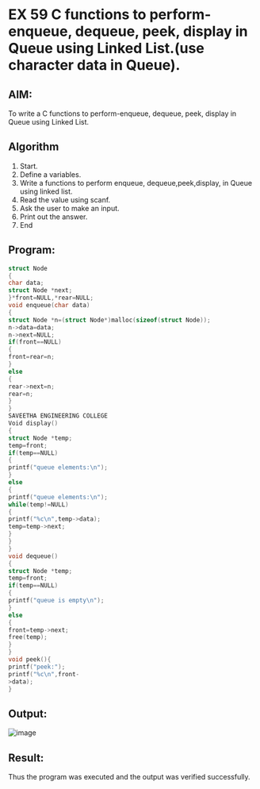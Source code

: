 # EX 59 C functions to perform-enqueue, dequeue, peek, display in Queue using Linked List.(use character data in Queue).
## AIM:
To write a C functions to perform-enqueue, dequeue, peek, display in Queue using Linked List.

## Algorithm
1. Start.
2. Define a variables.
3. Write a functions to perform enqueue, dequeue,peek,display, in Queue using linked 
list.
4. Read the value using scanf.
5. Ask the user to make an input.
6. Print out the answer.
7. End 

## Program:
```c
struct Node
{
char data;
struct Node *next;
}*front=NULL,*rear=NULL; 
void enqueue(char data)
{
struct Node *n=(struct Node*)malloc(sizeof(struct Node)); 
n->data=data;
n->next=NULL; 
if(front==NULL)
{
front=rear=n;
}
else
{
rear->next=n; 
rear=n;
}
}
SAVEETHA ENGINEERING COLLEGE
Void display()
{
struct Node *temp; 
temp=front; 
if(temp==NULL)
{
printf("queue elements:\n");
}
else
{
printf("queue elements:\n"); 
while(temp!=NULL)
{
printf("%c\n",temp->data); 
temp=temp->next;
}
}
}
void dequeue()
{
struct Node *temp; 
temp=front; 
if(temp==NULL)
{
printf("queue is empty\n");
}
else
{
front=temp->next; 
free(temp);
}
}
void peek(){
printf("peek:"); 
printf("%c\n",front-
>data);
}
```

## Output:

![image](https://github.com/user-attachments/assets/003c7861-0d96-4b15-94a0-4ee9ce9b0797)


## Result:
Thus the program was executed and the output was verified successfully.
